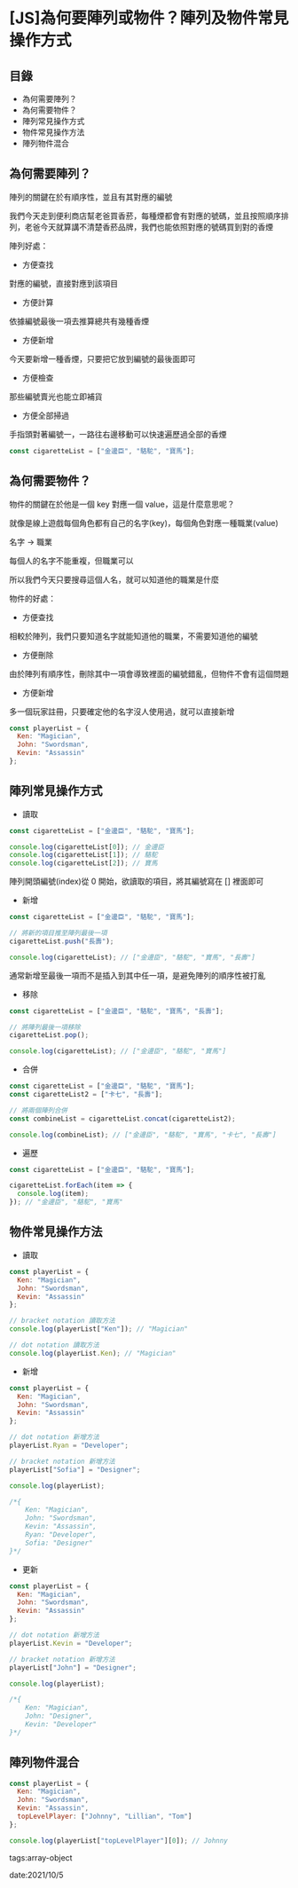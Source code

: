 # [JS]為何要陣列或物件？陣列及物件常見操作方式

## 目錄

* 為何需要陣列？
* 為何需要物件？
* 陣列常見操作方式
* 物件常見操作方法
* 陣列物件混合

## 為何需要陣列？

陣列的關鍵在於有順序性，並且有其對應的編號

我們今天走到便利商店幫老爸買香菸，每種煙都會有對應的號碼，並且按照順序排列，老爸今天就算講不清楚香菸品牌，我們也能依照對應的號碼買到對的香煙

陣列好處：

- 方便查找

對應的編號，直接對應到該項目

- 方便計算

依據編號最後一項去推算總共有幾種香煙

- 方便新增

今天要新增一種香煙，只要把它放到編號的最後面即可

- 方便檢查

那些編號賣光也能立即補貨

- 方便全部掃過

手指頭對著編號一，一路往右邊移動可以快速遍歷過全部的香煙

```jsx
const cigaretteList = ["金邊臣", "駱駝", "寶馬"];
```

## 為何需要物件？

物件的關鍵在於他是一個 key 對應一個 value，這是什麼意思呢？

就像是線上遊戲每個角色都有自己的名字(key)，每個角色對應一種職業(value)

名字 → 職業

每個人的名字不能重複，但職業可以

所以我們今天只要搜尋這個人名，就可以知道他的職業是什麼

物件的好處：

- 方便查找

相較於陣列，我們只要知道名字就能知道他的職業，不需要知道他的編號

- 方便刪除

由於陣列有順序性，刪除其中一項會導致裡面的編號錯亂，但物件不會有這個問題

- 方便新增

多一個玩家註冊，只要確定他的名字沒人使用過，就可以直接新增

```jsx
const playerList = {
  Ken: "Magician",
  John: "Swordsman",
  Kevin: "Assassin"
};
```

## 陣列常見操作方式

- 讀取

```jsx
const cigaretteList = ["金邊臣", "駱駝", "寶馬"];

console.log(cigaretteList[0]); // 金邊臣
console.log(cigaretteList[1]); // 駱駝
console.log(cigaretteList[2]); // 寶馬
```

陣列開頭編號(index)從 0 開始，欲讀取的項目，將其編號寫在 [] 裡面即可

- 新增

```jsx
const cigaretteList = ["金邊臣", "駱駝", "寶馬"];

// 將新的項目推至陣列最後一項
cigaretteList.push("長壽");

console.log(cigaretteList); // ["金邊臣", "駱駝", "寶馬", "長壽"]
```

通常新增至最後一項而不是插入到其中任一項，是避免陣列的順序性被打亂

- 移除

```jsx
const cigaretteList = ["金邊臣", "駱駝", "寶馬", "長壽"];

// 將陣列最後一項移除
cigaretteList.pop();

console.log(cigaretteList); // ["金邊臣", "駱駝", "寶馬"]
```

- 合併

```jsx
const cigaretteList = ["金邊臣", "駱駝", "寶馬"];
const cigaretteList2 = ["卡七", "長壽"];

// 將兩個陣列合併
const combineList = cigaretteList.concat(cigaretteList2);

console.log(combineList); // ["金邊臣", "駱駝", "寶馬", "卡七", "長壽"]
```

- 遍歷

```jsx
const cigaretteList = ["金邊臣", "駱駝", "寶馬"];

cigaretteList.forEach(item => {
  console.log(item);
}); // "金邊臣", "駱駝", "寶馬"
```

## 物件常見操作方法

- 讀取

```jsx
const playerList = {
  Ken: "Magician",
  John: "Swordsman",
  Kevin: "Assassin"
};

// bracket notation 讀取方法
console.log(playerList["Ken"]); // "Magician"

// dot notation 讀取方法
console.log(playerList.Ken); // "Magician"
```

- 新增

```jsx
const playerList = {
  Ken: "Magician",
  John: "Swordsman",
  Kevin: "Assassin"
};

// dot notation 新增方法
playerList.Ryan = "Developer";

// bracket notation 新增方法
playerList["Sofia"] = "Designer";

console.log(playerList);

/*{
	Ken: "Magician",
	John: "Swordsman",
	Kevin: "Assassin",
	Ryan: "Developer",
	Sofia: "Designer"
}*/
```

- 更新

```jsx
const playerList = {
  Ken: "Magician",
  John: "Swordsman",
  Kevin: "Assassin"
};

// dot notation 新增方法
playerList.Kevin = "Developer";

// bracket notation 新增方法
playerList["John"] = "Designer";

console.log(playerList);

/*{
	Ken: "Magician",
	John: "Designer",
	Kevin: "Developer"
}*/
```

## 陣列物件混合

```jsx
const playerList = {
  Ken: "Magician",
  John: "Swordsman",
  Kevin: "Assassin",
  topLevelPlayer: ["Johnny", "Lillian", "Tom"]
};

console.log(playerList["topLevelPlayer"][0]); // Johnny
```

tags:array-object

date:2021/10/5
